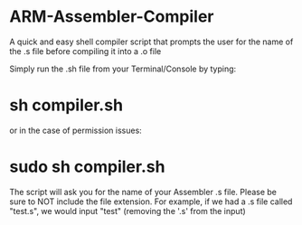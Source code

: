 # ARM-Assembler-Compiler
A quick and easy shell compiler script that prompts the user for the 
name of the .s file before compiling it into a .o file

Simply run the .sh file from your Terminal/Console by typing:
# sh compiler.sh
or in the case of permission issues:
# sudo sh compiler.sh

The script will ask you for the name of your Assembler .s file. Please
be sure to NOT include the file extension. For example, if we had a .s
file called "test.s", we would input "test" (removing the '.s' from
the input)
